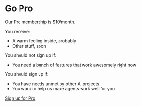 # Go Pro

Our Pro membership is $10/month.

You receive:

- A warm feeling inside, probably
- Other stuff, soon

You should not sign up if:

- You need a bunch of features that work awesomely right now

You should sign up if:

- You have needs unmet by other AI projects
- You want to help us make agents work well for you

[Sign up for Pro](https://pay.openagents.com/b/14kg0d0nt2TCegEcMP)